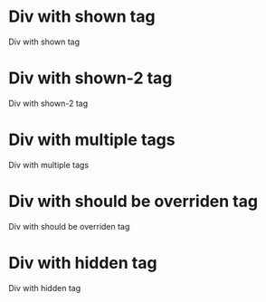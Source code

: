 # Div with shown tag
<div tags="tag--shown">
Div with shown tag
</div>

# Div with shown-2 tag
<div tags="tag--shown-2">
Div with shown-2 tag
</div>

# Div with multiple tags
<div tags="tag--shown tag--other">
Div with multiple tags
</div>

# Div with should be overriden tag
<div tags="tag--should-be-overriden">
Div with should be overriden tag
</div>

# Div with hidden tag
<div tags="tag--hidden">
Div with hidden tag
</div>